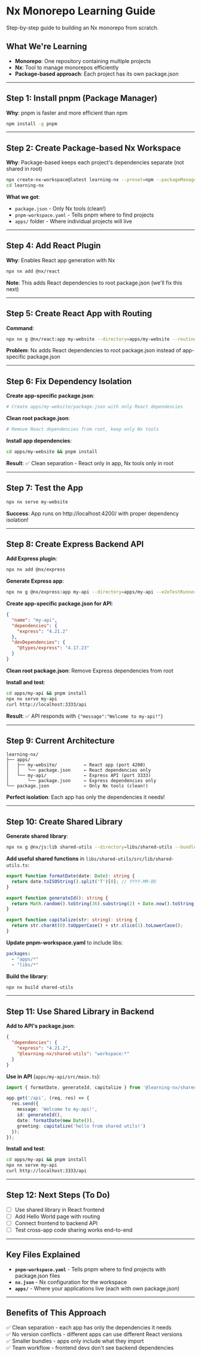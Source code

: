 # Nx Monorepo Learning Guide

Step-by-step guide to building an Nx monorepo from scratch.

## What We're Learning

- **Monorepo**: One repository containing multiple projects
- **Nx**: Tool to manage monorepos efficiently  
- **Package-based approach**: Each project has its own package.json

---

## Step 1: Install pnpm (Package Manager)

**Why**: pnpm is faster and more efficient than npm

```bash
npm install -g pnpm
```

---

## Step 2: Create Package-based Nx Workspace

**Why**: Package-based keeps each project's dependencies separate (not shared in root)

```bash
npx create-nx-workspace@latest learning-nx --preset=npm --packageManager=pnpm --ci=skip
cd learning-nx
```

**What we got**:
- `package.json` - Only Nx tools (clean!)
- `pnpm-workspace.yaml` - Tells pnpm where to find projects
- `apps/` folder - Where individual projects will live


---

## Step 4: Add React Plugin

**Why**: Enables React app generation with Nx

```bash
npx nx add @nx/react
```

**Note**: This adds React dependencies to root package.json (we'll fix this next)

---

## Step 5: Create React App with Routing

**Command**:
```bash
npx nx g @nx/react:app my-website --directory=apps/my-website --routing=true --style=css --bundler=vite --e2eTestRunner=none --unitTestRunner=jest --linter=eslint
```

**Problem**: Nx adds React dependencies to root package.json instead of app-specific package.json

---

## Step 6: Fix Dependency Isolation

**Create app-specific package.json**:
```bash
# Create apps/my-website/package.json with only React dependencies
```

**Clean root package.json**:
```bash
# Remove React dependencies from root, keep only Nx tools
```

**Install app dependencies**:
```bash
cd apps/my-website && pnpm install
```

**Result**: ✅ Clean separation - React only in app, Nx tools only in root

---

## Step 7: Test the App

```bash
npx nx serve my-website
```

**Success**: App runs on http://localhost:4200/ with proper dependency isolation!

---

## Step 8: Create Express Backend API

**Add Express plugin**:
```bash
npx nx add @nx/express
```

**Generate Express app**:
```bash
npx nx g @nx/express:app my-api --directory=apps/my-api --e2eTestRunner=none --linter=eslint
```

**Create app-specific package.json for API**:
```json
{
  "name": "my-api",
  "dependencies": {
    "express": "4.21.2"
  },
  "devDependencies": {
    "@types/express": "4.17.23"
  }
}
```

**Clean root package.json**: Remove Express dependencies from root

**Install and test**:
```bash
cd apps/my-api && pnpm install
npx nx serve my-api
curl http://localhost:3333/api
```

**Result**: ✅ API responds with `{"message":"Welcome to my-api!"}`

---

## Step 9: Current Architecture

```
learning-nx/
├── apps/
│   ├── my-website/          ← React app (port 4200)
│   │   └── package.json     ← React dependencies only
│   └── my-api/              ← Express API (port 3333)
│       └── package.json     ← Express dependencies only
└── package.json             ← Only Nx tools (clean!)
```

**Perfect isolation**: Each app has only the dependencies it needs!

---

## Step 10: Create Shared Library

**Generate shared library**:
```bash
npx nx g @nx/js:lib shared-utils --directory=libs/shared-utils --bundler=tsc
```

**Add useful shared functions** in `libs/shared-utils/src/lib/shared-utils.ts`:
```typescript
export function formatDate(date: Date): string {
  return date.toISOString().split('T')[0]; // YYYY-MM-DD
}

export function generateId(): string {
  return Math.random().toString(36).substring(2) + Date.now().toString(36);
}

export function capitalize(str: string): string {
  return str.charAt(0).toUpperCase() + str.slice(1).toLowerCase();
}
```

**Update pnpm-workspace.yaml** to include libs:
```yaml
packages: 
  - "apps/*"
  - "libs/*"
```

**Build the library**:
```bash
npx nx build shared-utils
```

---

## Step 11: Use Shared Library in Backend

**Add to API's package.json**:
```json
{
  "dependencies": {
    "express": "4.21.2",
    "@learning-nx/shared-utils": "workspace:*"
  }
}
```

**Use in API** (`apps/my-api/src/main.ts`):
```typescript
import { formatDate, generateId, capitalize } from '@learning-nx/shared-utils';

app.get('/api', (req, res) => {
  res.send({ 
    message: 'Welcome to my-api!',
    id: generateId(),
    date: formatDate(new Date()),
    greeting: capitalize('hello from shared utils!')
  });
});
```

**Install and test**:
```bash
cd apps/my-api && pnpm install
npx nx serve my-api
curl http://localhost:3333/api
```

---

## Step 12: Next Steps (To Do)

- [ ] Use shared library in React frontend
- [ ] Add Hello World page with routing
- [ ] Connect frontend to backend API
- [ ] Test cross-app code sharing works end-to-end

---

## Key Files Explained

- **`pnpm-workspace.yaml`** - Tells pnpm where to find projects with package.json files
- **`nx.json`** - Nx configuration for the workspace
- **`apps/`** - Where your applications live (each with own package.json)

---

## Benefits of This Approach

✅ Clean separation - each app has only the dependencies it needs  
✅ No version conflicts - different apps can use different React versions  
✅ Smaller bundles - apps only include what they import  
✅ Team workflow - frontend devs don't see backend dependencies  
